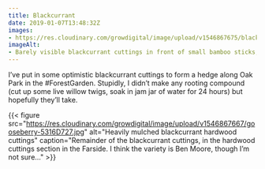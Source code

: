 ```yaml
---
title: Blackcurrant
date: 2019-01-07T13:48:32Z
images: 
- https://res.cloudinary.com/growdigital/image/upload/v1546867675/blackcurrant-32B6E4CA.jpg
imageAlt: 
- Barely visible blackcurrant cuttings in front of small bamboo sticks, forming a hedge
---
```


I’ve put in some optimistic blackcurrant cuttings to form a hedge along Oak Park in the #ForestGarden. Stupidly, I didn’t make any rooting compound (cut up some live willow twigs, soak in jam jar of water for 24 hours) but hopefully they’ll take. 

{{< figure src="https://res.cloudinary.com/growdigital/image/upload/v1546867667/gooseberry-5316D727.jpg" alt="Heavily mulched blackcurrant hardwood cuttings" caption="Remainder of the blackcurrant cuttings, in the hardwood cuttings section in the Farside. I think the variety is Ben Moore, though I’m not sure…" >}}
